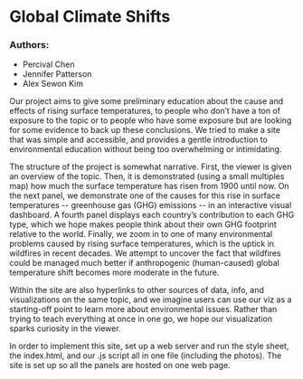 # Global Climate Shifts

### Authors:
* Percival Chen
* Jennifer Patterson
* Alex Sewon Kim
 
Our project aims to give some preliminary education about the cause and effects of rising surface temperatures, to people who don’t have a ton of exposure to the topic or to people who have some exposure but are looking for some evidence to back up these conclusions. We tried to make a site that was simple and accessible, and provides a gentle introduction to environmental education without being too overwhelming or intimidating. 
  
The structure of the project is somewhat narrative. First, the viewer is given an overview of the topic. Then, it is demonstrated (using a small multiples map) how much the surface temperature has risen from 1900 until now. On the next panel, we demonstrate one of the causes for this rise in surface temperatures -- greenhouse gas (GHG) emissions -- in an interactive visual dashboard. A fourth panel displays each country’s contribution to each GHG type, which we hope makes people think about their own GHG footprint relative to the world. Finally, we zoom in to one of many environmental problems caused by rising surface temperatures, which is the uptick in wildfires in recent decades. We attempt to uncover the fact that wildfires could be managed much better if anthropogenic (human-caused) global temperature shift becomes more moderate in the future. 
  
Within the site are also hyperlinks to other sources of data, info, and visualizations on the same topic, and we imagine users can use our viz as a starting-off point to learn more about environmental issues. Rather than trying to teach everything at once in one go, we hope our visualization sparks curiosity in the viewer. 
  
In order to implement this site, set up a web server and run the style sheet, the index.html, and our .js script all in one file (including the photos). The site is set up so all the panels are hosted on one web page. 

